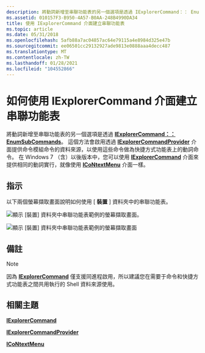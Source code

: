 ```yaml
---
description: 將動詞新增至串聯功能表的另一個選項是透過 IExplorerCommand：： EnumSubCommands。
ms.assetid: 010157F3-B950-4A57-B0AA-248B4990DA34
title: 使用 IExplorerCommand 介面建立串聯功能表
ms.topic: article
ms.date: 05/31/2018
ms.openlocfilehash: 5afb88a7ac04857ac64e79115a4e8984d325e47b
ms.sourcegitcommit: ee06501cc29132927ade9813e0888aaa4decc487
ms.translationtype: MT
ms.contentlocale: zh-TW
ms.lasthandoff: 01/28/2021
ms.locfileid: "104552866"
---
```

# <a name="how-to-create-cascading-menus-with-the-iexplorercommand-interface"></a>如何使用 IExplorerCommand 介面建立串聯功能表

將動詞新增至串聯功能表的另一個選項是透過 [**IExplorerCommand：： EnumSubCommands**](/windows/desktop/api/shobjidl_core/nf-shobjidl_core-iexplorercommand-enumsubcommands)。 這個方法會啟用透過 [**IExplorerCommandProvider**](/windows/desktop/api/shobjidl_core/nn-shobjidl_core-iexplorercommandprovider) 介面提供命令模組命令的資料來源，以使用這些命令做為快捷方式功能表上的動詞命令。 在 Windows 7 （含）以後版本中，您可以使用 [**IExplorerCommand**](/windows/desktop/api/shobjidl_core/nn-shobjidl_core-iexplorercommand) 介面來提供相同的動詞實行，就像使用 [**ICoNtextMenu**](/windows/win32/api/shobjidl_core/nn-shobjidl_core-icontextmenu) 介面一樣。

## <a name="instructions"></a>指示


以下兩個螢幕擷取畫面說明如何使用 [ **裝置** ] 資料夾中的串聯功能表。

![顯示 [裝置] 資料夾中串聯功能表範例的螢幕擷取畫面。](images/file-assoc/filecascademenu.png)

![顯示 [裝置] 資料夾中串聯功能表範例的螢幕擷取畫面](images/file-assoc/cascadedevices2.png)

## <a name="remarks"></a>備註

> [!Note]  
> 因為 [**IExplorerCommand**](/windows/desktop/api/shobjidl_core/nn-shobjidl_core-iexplorercommand) 僅支援同進程啟用，所以建議您在需要于命令和快捷方式功能表之間共用執行的 Shell 資料來源使用。

 

## <a name="related-topics"></a>相關主題

<dl> <dt>

[**IExplorerCommand**](/windows/desktop/api/shobjidl_core/nn-shobjidl_core-iexplorercommand)
</dt> <dt>

[**IExplorerCommandProvider**](/windows/desktop/api/shobjidl_core/nn-shobjidl_core-iexplorercommandprovider)
</dt> <dt>

[**ICoNtextMenu**](/windows/win32/api/shobjidl_core/nn-shobjidl_core-icontextmenu)
</dt> </dl>

 

 

